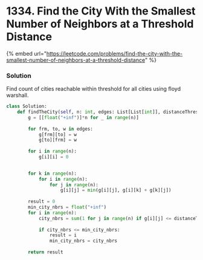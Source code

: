 # 1334. Find the City With the Smallest Number of Neighbors at a Threshold Distance

{% embed url="https://leetcode.com/problems/find-the-city-with-the-smallest-number-of-neighbors-at-a-threshold-distance" %}

### Solution

Find count of cities reachable within threshold for all cities using floyd warshall.

```python
class Solution:
    def findTheCity(self, n: int, edges: List[List[int]], distanceThreshold: int) -> int:
        g = [[float("+inf")]*n for _ in range(n)]
        
        for frm, to, w in edges:
            g[frm][to] = w
            g[to][frm] = w
        
        for i in range(n):
            g[i][i] = 0

        
        for k in range(n):
            for i in range(n):
                for j in range(n):
                    g[i][j] = min(g[i][j], g[i][k] + g[k][j])
        
        result = 0
        min_city_nbrs = float("+inf")
        for i in range(n):
            city_nbrs = sum(1 for j in range(n) if g[i][j] <= distanceThreshold)
            
            if city_nbrs <= min_city_nbrs:
                result = i
                min_city_nbrs = city_nbrs
        
        return result
```
